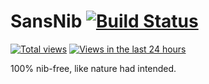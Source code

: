 SansNib [![Build Status](https://travis-ci.org/mralexgray/SansNib.png?branch=master)](https://travis-ci.org/mralexgray/SansNib)
=======

[![Total views](https://sourcegraph.com/api/repos/github.com/mralexgray/sansNib/counters/views.png)](https://sourcegraph.com/github.com/mralexgray/sansNib)
[![Views in the last 24 hours](https://sourcegraph.com/api/repos/github.com/mralexgray/sansNib/counters/views-24h.png)](https://sourcegraph.com/github.com/mralexgray/sansNib)


100% nib-free, like nature had intended.
